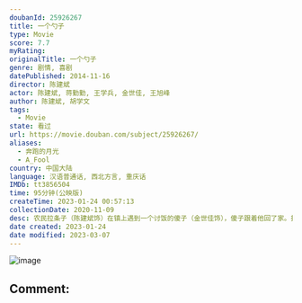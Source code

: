 ```yaml
---
doubanId: 25926267
title: 一个勺子
type: Movie
score: 7.7
myRating: 
originalTitle: 一个勺子
genre: 剧情, 喜剧
datePublished: 2014-11-16
director: 陈建斌
actor: 陈建斌, 蒋勤勤, 王学兵, 金世佳, 王旭峰
author: 陈建斌, 胡学文
tags:
  - Movie
state: 看过
url: https://movie.douban.com/subject/25926267/
aliases:
  - 奔跑的月光
  - A_Fool
country: 中国大陆
language: 汉语普通话, 西北方言, 重庆话
IMDb: tt3856504
time: 95分钟(公映版)
createTime: 2023-01-24 00:57:13
collectionDate: 2020-11-09
desc: 农民拉条子（陈建斌饰）在镇上遇到一个讨饭的傻子（金世佳饰），傻子跟着他回了家。拉条子贴了寻人启示，不久有人认领了傻子。紧接着又有自称傻子的家人陆续出现，说拉条子把傻子卖了。麻烦接踵而至，拉条子自知...
date created: 2023-01-24
date modified: 2023-03-07
---
```


![image](p2284639043.jpg)

Comment:
---
